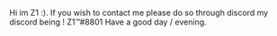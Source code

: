 Hi im Z1 :).
If you wish to contact me please do so through discord my discord being ! Z1™#8801
Have a good day / evening.
